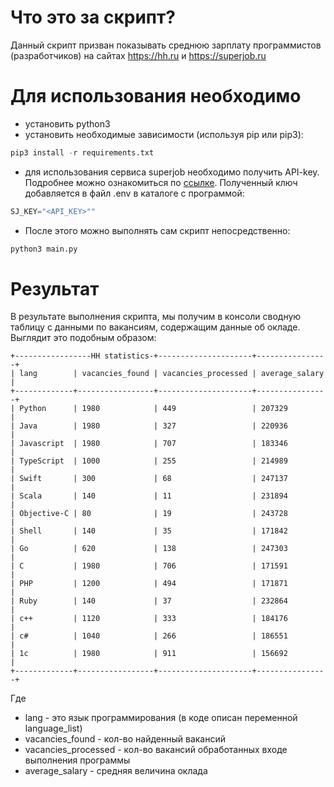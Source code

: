 # Что это за скрипт?

Данный скрипт призван показывать среднюю зарплату программистов (разработчиков) на сайтах https://hh.ru и https://superjob.ru

# Для использования необходимо

   - установить python3
   - установить необходимые зависимости (используя pip или pip3):
```python
pip3 install -r requirements.txt
```
 -   для использования сервиса superjob необходимо получить API-key. Подробнее можно ознакомиться по [ссылке](https://api.superjob.ru/ "ссылка"). Полученный ключ добавляется в файл .env в каталоге с программой:
```python
SJ_KEY="<API_KEY>""
```
-    После этого можно выполнять сам скрипт непосредственно:
```python
python3 main.py
```

# Результат
В результате выполнения скрипта, мы получим в консоли сводную таблицу с данными по вакансиям, содержащим данные об окладе. Выглядит это подобным образом:
```
+-----------------HH statistics-+---------------------+----------------+
| lang        | vacancies_found | vacancies_processed | average_salary |
+-------------+-----------------+---------------------+----------------+
| Python      | 1980            | 449                 | 207329         |
| Java        | 1980            | 327                 | 220936         |
| Javascript  | 1980            | 707                 | 183346         |
| TypeScript  | 1000            | 255                 | 214989         |
| Swift       | 300             | 68                  | 247137         |
| Scala       | 140             | 11                  | 231894         |
| Objective-C | 80              | 19                  | 243728         |
| Shell       | 140             | 35                  | 171842         |
| Go          | 620             | 138                 | 247303         |
| C           | 1980            | 706                 | 171591         |
| PHP         | 1200            | 494                 | 171871         |
| Ruby        | 140             | 37                  | 232864         |
| c++         | 1120            | 333                 | 184176         |
| c#          | 1040            | 266                 | 186551         |
| 1c          | 1980            | 911                 | 156692         |
+-------------+-----------------+---------------------+----------------+
```

Где

-    lang - это язык программирования (в коде описан переменной language_list)
-    vacancies_found - кол-во найденный вакансий
-    vacancies_processed - кол-во вакансий обработанных входе выполнения программы
-    average_salary - средняя величина оклада
